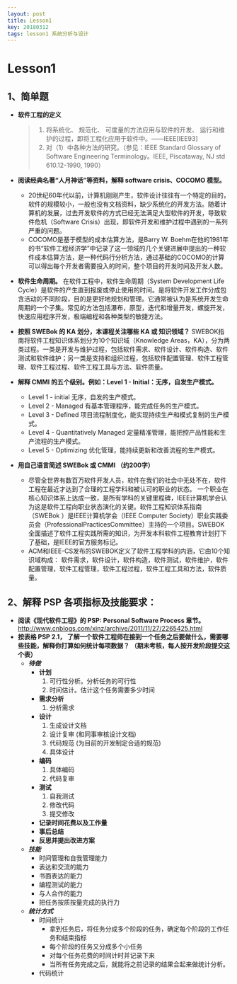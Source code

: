 ```yaml
---
layout: post
title: Lesson1
key: 20180312
tags: lesson1 系统分析与设计
---
```


# Lesson1
## 1、简单题

* **软件工程的定义**
  >1. 将系统化、 规范化、 可度量的方法应用与软件的开发、 运行和维护的过程，即将工程化应用于软件中。——IEEE[IEE93]
  >2. 对（1）中各种方法的研究。（参见：IEEE Standard Glossary of Software Engineering Terminology。IEEE, Piscataway, NJ std 610.12-1990, 1990）

* **阅读经典名著“人月神话”等资料，解释 software crisis、COCOMO 模型。**
  * 20世纪60年代以前，计算机刚刚产生，软件设计往往有一个特定的目的，软件的规模较小，一般也没有文档资料，缺少系统化的开发方法。随着计算机的发展，过去开发软件的方式已经无法满足大型软件的开发，导致软件危机（Software Crisis）出现，即软件开发和维护过程中遇到的一系列严重的问题。
  * COCOMO是基于模型的成本估算方法，是Barry W. Boehm在他的1981年的书“软件工程经济学”中记录了这一领域的几个关键进展中提出的一种软件成本估算方法，是一种代码行分析方法，通过基础的COCOMO的计算可以得出每个开发者需要投入的时间，整个项目的开发时间及开发人数。 

* **软件生命周期。**
  在软件工程中，软件生命周期（System Development Life Cycle）是软件的产生直到报废或停止使用的时间。是将软件开发工作分成包含活动的不同阶段，目的是更好地规划和管理。它通常被认为是系统开发生命周期的一个子集。常见的方法包括瀑布，原型，迭代和增量开发，螺旋开发，快速应用程序开发，极端编程和各种类型的敏捷方法。

* **按照 SWEBok 的 KA 划分，本课程关注哪些 KA 或 知识领域？**
  SWEBOK指南将软件工程知识体系划分为10个知识域（Knowledge Areas，KA），分为两类过程。一类是开发与维护过程，包括软件需求、软件设计、软件构造、软件测试和软件维护；另一类是支持和组织过程，包括软件配置管理、软件工程管理、软件工程过程、软件工程工具与方法、软件质量。

* **解释 CMMI 的五个级别。例如：Level 1 - Initial：无序，自发生产模式。**
  * Level 1 - initial 无序，自发的生产模式。
  * Level 2 - Managed 有基本管理程序，能完成任务的生产模式。
  * Level 3 - Defined 项目流程制度化，能实现持续生产和模式复制的生产模式。
  * Level 4 - Quantitatively Managed 定量精准管理，能把控产品性能和生产流程的生产模式。
  * Level 5 - Optimizing 优化管理，能持续更新和改善流程的生产模式。

* **用自己语言简述 SWEBok 或 CMMI （约200字）**
  * 尽管全世界有数百万软件开发人员，软件在我们的社会中无处不在，软件工程在最近才达到了合理的工程学科和被认可的职业的状态。 一个职业在核心知识体系上达成一致，是所有学科的关键里程碑，IEEE计算机学会认为这是软件工程向职业状态演化的关键。软件工程知识体系指南（SWEBok ）是IEEE计算机学会（IEEE Computer Society）职业实践委员会（ProfessionalPracticesCommittee）主持的一个项目。SWEBOK全面描述了软件工程实践所需的知识，为开发本科软件工程教育计划打下了基础，是IEEE的官方服务标记。
  * ACM和IEEE-CS发布的SWEBOK定义了软件工程学科的内涵，它由10个知识域构成：
  软件需求，软件设计，软件构造，软件测试，软件维护，软件配置管理，软件工程管理，软件工程过程，软件工程工具和方法，软件质量。

## 2、解释 PSP 各项指标及技能要求：
* **阅读《现代软件工程》的 PSP: Personal Software Process 章节。** http://www.cnblogs.com/xinz/archive/2011/11/27/2265425.html
* **按表格 PSP 2.1， 了解一个软件工程师在接到一个任务之后要做什么，需要哪些技能，解释你打算如何统计每项数据？ （期末考核，每人按开发阶段提交这个表）**
  * ***待做***
    * **计划**
      1. 可行性分析。分析任务的可行性
      2. 时间估计。估计这个任务需要多少时间
    * **需求分析**
      1. 分析需求
    * **设计**
      1. 生成设计文档 
      2. 设计复审 (和同事审核设计文档) 
      3. 代码规范 (为目前的开发制定合适的规范) 
      4. 具体设计
    * **编码**
      1. 具体编码 
      2. 代码复审 
    * **测试**
      1. 自我测试
      2. 修改代码
      3. 提交修改
    * **记录时间花费以及工作量**
    * **事后总结**
    * **反思并提出改进方案**
  * ***技能***
    * 时间管理和自我管理能力
    * 表达和交流的能力
    * 书面表达的能力
    * 编程测试的能力
    * 与人合作的能力
    * 把任务按质按量完成的执行力
  * ***统计方式***
    * 时间统计
      * 拿到任务后，将任务分成多个阶段的任务，确定每个阶段的工作任务和结束指标
      * 每个阶段的任务又分成多个小任务
      * 对每个任务花费的时间计时并记录下来
      * 当所有任务完成之后，就能将之前记录的结果合起来做统计分析。
    * 代码统计
